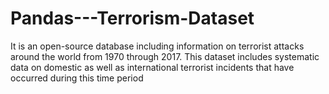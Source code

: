 # Pandas---Terrorism-Dataset
It is an open-source database including information on terrorist attacks around the world from 1970 through 2017. This dataset includes systematic data on domestic as well as international terrorist incidents that have occurred during this time period
